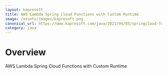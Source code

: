 ```yaml
---
layout: kapresoft
title: AWS Lambda Spring Cloud Functions with Custom Runtime
image: /assets/images/kapresoft.png
canonical_url: https://www.kapresoft.com/java/2021/04/03/springcloud-functions-custom-runtime.html
category: java
---
```



# Overview

AWS Lambda Spring Cloud Functions with Custom Runtime

<!--excerpt-->
